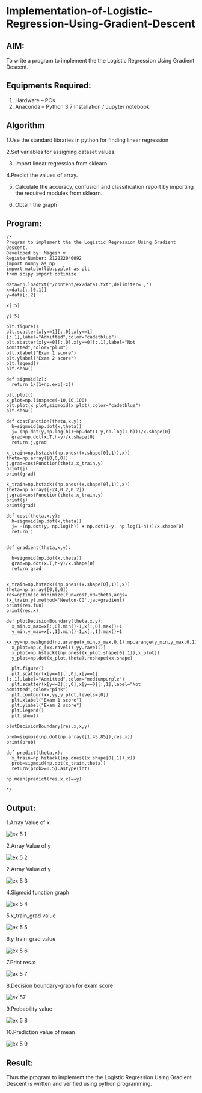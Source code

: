 # Implementation-of-Logistic-Regression-Using-Gradient-Descent

## AIM:
To write a program to implement the the Logistic Regression Using Gradient Descent.

## Equipments Required:
1. Hardware – PCs
2. Anaconda – Python 3.7 Installation / Jupyter notebook

## Algorithm
1.Use the standard libraries in python for finding linear regression 

2.Set variables for assigning dataset values.


3. Import linear regression from sklearn. 


4.Predict the values of array.


5. Calculate the accuracy, confusion and classification report by importing the required modules from sklearn.


6. Obtain the graph


## Program:
```
/*
Program to implement the the Logistic Regression Using Gradient Descent.
Developed by: Magesh v
RegisterNumber: 212222040092
import numpy as np
import matplotlib.pyplot as plt
from scipy import optimize

data=np.loadtxt("/content/ex2data1.txt",delimiter=',')
x=data[:,[0,1]]
y=data[:,2]

x[:5]

y[:5]

plt.figure()
plt.scatter(x[y==1][:,0],x[y==1][:,1],label="Admitted",color="cadetblue")
plt.scatter(x[y==0][:,0],x[y==0][:,1],label="Not Admitted",color="plum")
plt.xlabel("Exam 1 score")
plt.ylabel("Exam 2 score")
plt.legend()
plt.show()

def sigmoid(z):
  return 1/(1+np.exp(-z))

plt.plot()
x_plot=np.linspace(-10,10,100)
plt.plot(x_plot,sigmoid(x_plot),color="cadetblue")
plt.show()

def costFunction(theta,x,y):
  h=sigmoid(np.dot(x,theta))
  j=-(np.dot(y,np.log(h))+np.dot(1-y,np.log(1-h)))/x.shape[0]
  grad=np.dot(x.T,h-y)/x.shape[0]
  return j,grad

x_train=np.hstack((np.ones((x.shape[0],1)),x))
theta=np.array([0,0,0])
j,grad=costFunction(theta,x_train,y)
print(j)
print(grad)

x_train=np.hstack((np.ones((x.shape[0],1)),x))
theta=np.array([-24,0.2,0.2])
j,grad=costFunction(theta,x_train,y)
print(j)
print(grad)

def cost(theta,x,y):
  h=sigmoid(np.dot(x,theta))
  j= -(np.dot(y, np.log(h)) + np.dot(1-y, np.log(1-h)))/x.shape[0]
  return j


def gradient(theta,x,y):

  h=sigmoid(np.dot(x,theta))
  grad=np.dot(x.T,h-y)/x.shape[0]
  return grad


x_train=np.hstack((np.ones((x.shape[0],1)),x))
theta=np.array([0,0,0])
res=optimize.minimize(fun=cost,x0=theta,args=(x_train,y),method='Newton-CG',jac=gradient)
print(res.fun)
print(res.x)

def plotDecisionBoundary(theta,x,y):
  x_min,x_max=x[:,0].min()-1,x[:,0].max()+1
  y_min,y_max=x[:,1].min()-1,x[:,1].max()+1
  xx,yy=np.meshgrid(np.arange(x_min,x_max,0.1),np.arange(y_min,y_max,0.1))
  x_plot=np.c_[xx.ravel(),yy.ravel()]
  x_plot=np.hstack((np.ones((x_plot.shape[0],1)),x_plot))
  y_plot=np.dot(x_plot,theta).reshape(xx.shape)

  plt.figure()
  plt.scatter(x[y==1][:,0],x[y==1][:,1],label="Admitted",color="mediumpurple")
  plt.scatter(x[y==0][:,0],x[y==0][:,1],label="Not admitted",color="pink")
  plt.contour(xx,yy,y_plot,levels=[0])
  plt.xlabel("Exam 1 score")
  plt.ylabel("Exam 2 score")
  plt.legend()
  plt.show()

plotDecisionBoundary(res.x,x,y)

prob=sigmoid(np.dot(np.array([1,45,85]),res.x))
print(prob)

def predict(theta,x):
  x_train=np.hstack((np.ones((x.shape[0],1)),x))
  prob=sigmoid(np.dot(x_train,theta))
  return(prob>=0.5).astype(int)

np.mean(predict(res.x,x)==y)
 
*/
```


## Output:
1.Array Value of x


![ex 5 1](https://github.com/magesh534/-Implementation-of-Logistic-Regression-Using-Gradient-Descent/assets/135577936/c2f189f6-4491-46e8-8218-233b5d57c2b6)


2.Array Value of y


![ex 5 2](https://github.com/magesh534/-Implementation-of-Logistic-Regression-Using-Gradient-Descent/assets/135577936/70e5f1b6-ce13-46ad-8687-b5210bfeafb9)


2.Array Value of y


![ex 5 3](https://github.com/magesh534/-Implementation-of-Logistic-Regression-Using-Gradient-Descent/assets/135577936/deff6b9f-8b69-488d-b370-3f70faadbad0)


4.Sigmoid function graph


![ex 5 4](https://github.com/magesh534/-Implementation-of-Logistic-Regression-Using-Gradient-Descent/assets/135577936/4b4faefe-f30a-4d07-a114-c892e05ef3a5)


5.x_train_grad value


![ex 5 5](https://github.com/magesh534/-Implementation-of-Logistic-Regression-Using-Gradient-Descent/assets/135577936/34b7249f-8478-459d-b4a7-2f0b694e49c3)


6.y_train_grad value


![ex 5 6](https://github.com/magesh534/-Implementation-of-Logistic-Regression-Using-Gradient-Descent/assets/135577936/0a879df2-9187-4dab-9921-c9718cec526a)


7.Print res.x


![ex 5 7](https://github.com/magesh534/-Implementation-of-Logistic-Regression-Using-Gradient-Descent/assets/135577936/3bcec7f0-6d22-4cb2-8735-24a09615c310)


8.Decision boundary-graph for exam score


![ex 57](https://github.com/magesh534/-Implementation-of-Logistic-Regression-Using-Gradient-Descent/assets/135577936/f2a0f3f4-e755-44f5-b1ba-bc4f9693ab09)


9.Probability value


![ex 5 8](https://github.com/magesh534/-Implementation-of-Logistic-Regression-Using-Gradient-Descent/assets/135577936/cb63226b-fbfc-48f2-9e82-be89eba2a12f)


10.Prediction value of mean


![ex 5 9](https://github.com/magesh534/-Implementation-of-Logistic-Regression-Using-Gradient-Descent/assets/135577936/8002fcd1-1de8-43e2-b267-ae291554d8a1)





## Result:
Thus the program to implement the the Logistic Regression Using Gradient Descent is written and verified using python programming.

